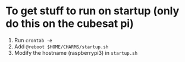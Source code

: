 # To get stuff to run on startup (only do this on the cubesat pi)
1. Run `crontab -e`
2. Add `@reboot $HOME/CHARMS/startup.sh`
3. Modify the hostname (raspberrypi3) in `startup.sh`

